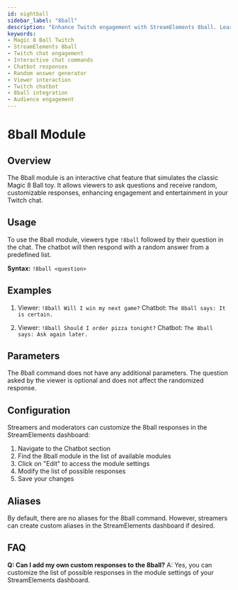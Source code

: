 ```yaml
---
id: eightball
sidebar_label: "8ball"
description: "Enhance Twitch engagement with StreamElements 8ball. Learn to set up and use this interactive chat command for fun, randomized responses to viewer questions."
keywords:
- Magic 8 Ball Twitch
- StreamElements 8ball
- Twitch chat engagement
- Interactive chat commands
- Chatbot responses
- Random answer generator
- Viewer interaction
- Twitch chatbot
- 8ball integration
- Audience engagement
---
```


# 8ball Module

## Overview

The 8ball module is an interactive chat feature that simulates the classic Magic 8 Ball toy. It allows viewers to ask questions and receive random, customizable responses, enhancing engagement and entertainment in your Twitch chat.

## Usage

To use the 8ball module, viewers type `!8ball` followed by their question in the chat. The chatbot will then respond with a random answer from a predefined list.

**Syntax:** `!8ball <question>`

## Examples

1. Viewer: `!8ball Will I win my next game?`
   Chatbot: `The 8ball says: It is certain.`

2. Viewer: `!8ball Should I order pizza tonight?`
   Chatbot: `The 8ball says: Ask again later.`

## Parameters

The 8ball command does not have any additional parameters. The question asked by the viewer is optional and does not affect the randomized response.

## Configuration

Streamers and moderators can customize the 8ball responses in the StreamElements dashboard:

1. Navigate to the Chatbot section
2. Find the 8ball module in the list of available modules
3. Click on "Edit" to access the module settings
4. Modify the list of possible responses
5. Save your changes

## Aliases

By default, there are no aliases for the 8ball command. However, streamers can create custom aliases in the StreamElements dashboard if desired.

## FAQ

**Q: Can I add my own custom responses to the 8ball?**
A: Yes, you can customize the list of possible responses in the module settings of your StreamElements dashboard.
